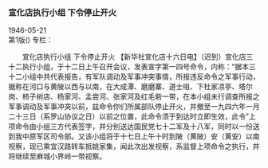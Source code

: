 ### 宣化店执行小组  下令停止开火  

1946-05-21  
第1版()
专栏：

　　宣化店执行小组
    下令停止开火
    【新华社宣化店十六日电】（迟到）宣化店三十二执行小组，于十二日上午召开会议，发表宣字第一四号命令，内称：“据本三十二小组中共代表报告，有军队调动及军事冲突事情，所报违反命令之军事行动，据称在河口与黄陂以西与以南，在大成潭、磨磨寨、道士咀、下杜家凉亭、塔尔岗、柿子树店、杨家河、孟尝河、张家河及红毛砦一带，在本小组未行调查所报之军事调动及军事冲突以前，兹命令你们所属部队停止开火，并撤至一九四六年一月二十三日（系罗山协议之日）以前之位置，此命令须于到达时立即生效，此令”上项命令由小组三方代表签字，并分别送达国民党七十二军及十八军，同时以一份送到我中原军区司令部。又该小组将于十七日上午十时到陂（黄陂）安（黄安）以南视察，现已乘宜汉路转车抵姚家集，闻此次出发视察，系监督上项命令之执行，并将继续至麻城小界岭一带视察。  
